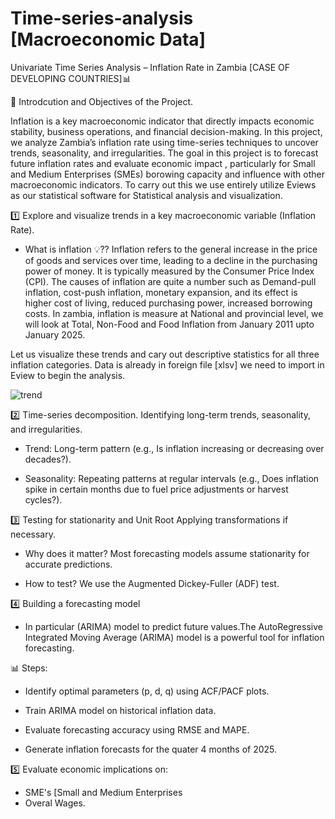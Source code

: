 # Time-series-analysis [Macroeconomic Data]
Univariate Time Series Analysis – Inflation Rate in Zambia [CASE OF DEVELOPING COUNTRIES]📊

📌 Introdcution and Objectives of the Project.

Inflation is a key macroeconomic indicator that directly impacts economic stability, business operations, and financial decision-making. In this project, we analyze Zambia’s inflation rate using time-series techniques to uncover trends, seasonality, and irregularities. The goal in this project is to forecast future inflation rates and evaluate economic impact , particularly for Small and Medium Enterprises (SMEs) borowing capacity and influence with other macroeconomic indicators. To carry out this we use entirely utilize Eviews as our statistical software for Statistical analysis and visualization.

1️⃣ Explore and visualize trends in a key macroeconomic variable (Inflation Rate).
- What is inflation 💡?? Inflation refers to the general increase in the price of goods and services over time, leading to a decline in the purchasing power of money. It is typically measured by the Consumer Price Index (CPI). The causes of inflation are quite a number such as Demand-pull inflation, cost-push inflation, monetary expansion, and its effect is higher cost of living, reduced purchasing power, increased borrowing costs. In zambia, inflation is measure at National and provincial level, we will look at Total, Non-Food and Food Inflation from January 2011 upto January 2025. 

Let us visualize these trends and cary out descriptive statistics for all three inflation categories. Data is already in foreign file [xlsv] we need to import in Eview to begin the analysis.

![trend](https://github.com/user-attachments/assets/7c044b4c-b2ac-4b1c-baa4-6a3a23032b14)





2️⃣ Time-series decomposition.
Identifying long-term trends, seasonality, and irregularities.

- Trend: Long-term pattern (e.g., Is inflation increasing or decreasing over decades?).

- Seasonality: Repeating patterns at regular intervals (e.g., Does inflation spike in certain months due to fuel price adjustments or harvest cycles?).
  
3️⃣ Testing for stationarity and Unit Root
Applying transformations if necessary.

- Why does it matter? Most forecasting models assume stationarity for accurate predictions.
  
- How to test? We use the Augmented Dickey-Fuller (ADF) test.
  
4️⃣ Building a forecasting model
- In particular (ARIMA) model to predict future values.The AutoRegressive Integrated Moving Average (ARIMA) model is a powerful tool for inflation forecasting.

📊 Steps:
- Identify optimal parameters (p, d, q) using ACF/PACF plots.

- Train ARIMA model on historical inflation data.

- Evaluate forecasting accuracy using RMSE and MAPE.

- Generate inflation forecasts for the quater 4 months of 2025.
  
5️⃣ Evaluate economic implications on:
- SME's [Small and Medium Enterprises
- Overal Wages.
